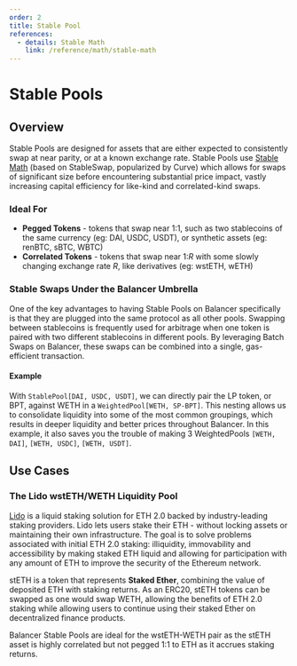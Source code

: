 ```yaml
---
order: 2
title: Stable Pool
references:
  - details: Stable Math
    link: /reference/math/stable-math
---
```


# Stable Pools

## Overview

Stable Pools are designed for assets that are either expected to consistently swap at near parity, or at a known exchange rate. Stable Pools use [Stable Math](/reference/math/stable-math.md) (based on StableSwap, popularized by Curve) which allows for swaps of significant size before encountering substantial price impact, vastly increasing capital efficiency for like-kind and correlated-kind swaps.

### Ideal For

- **Pegged Tokens** - tokens that swap near 1:1, such as two stablecoins of the same currency (eg: DAI, USDC, USDT), or synthetic assets (eg: renBTC, sBTC, WBTC)
- **Correlated Tokens** - tokens that swap near 1:$R$ with some slowly changing exchange rate $R$, like derivatives (eg: wstETH, wETH)

### Stable Swaps Under the Balancer Umbrella

One of the key advantages to having Stable Pools on Balancer specifically is that they are plugged into the same protocol as all other pools. Swapping between stablecoins is frequently used for arbitrage when one token is paired with two different stablecoins in different pools. By leveraging Batch Swaps on Balancer, these swaps can be combined into a single, gas-efficient transaction.


#### Example

With `StablePool[DAI, USDC, USDT]`, we can directly pair the LP token, or BPT, against WETH in a `WeightedPool[WETH, SP-BPT]`. This nesting allows us to consolidate liquidity into some of the most common groupings, which results in deeper liquidity and better prices throughout Balancer. In this example, it also saves you the trouble of making 3 WeightedPools `[WETH, DAI]`, `[WETH, USDC]`, `[WETH, USDT]`.


## Use Cases

### **The Lido wstETH/WETH Liquidity Pool**

[Lido](https://lido.fi/) is a liquid staking solution for ETH 2.0 backed by industry-leading staking providers. Lido lets users stake their ETH - without locking assets or maintaining their own infrastructure. The goal is to solve problems associated with initial ETH 2.0 staking: illiquidity, immovability and accessibility by making staked ETH liquid and allowing for participation with any amount of ETH to improve the security of the Ethereum network.

stETH is a token that represents **Staked Ether**, combining the value of deposited ETH with staking returns. As an ERC20, stETH tokens can be swapped as one would swap WETH, allowing the benefits of ETH 2.0 staking while allowing users to continue using their staked Ether on decentralized finance products.

Balancer Stable Pools are ideal for the wstETH-WETH pair as the stETH asset is highly correlated but not pegged 1:1 to ETH as it accrues staking returns.
